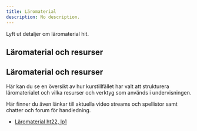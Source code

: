 ```yaml
---
title: Läromaterial
description: No description.
---
```


Lyft ut detaljer om läromaterial hit.

## Läromaterial och resurser



Läromaterial och resurser
----------------------------------------

Här kan du se en översikt av hur kurstillfället har valt att strukturera läromaterialet och vilka resurser och verktyg som används i undervisningen.

Här finner du även länkar till aktuella video streams och spellistor samt chatter och forum för handledning.

* [Läromaterial ht22, lp1](./laromaterial-ht22lp1)
